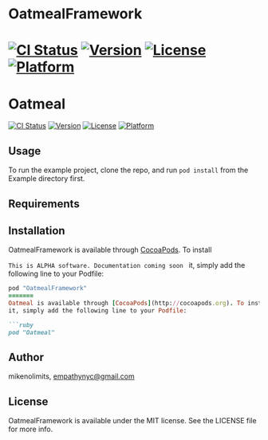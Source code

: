 # OatmealFramework

[![CI Status](http://img.shields.io/travis/mikenolimits/OatmealFramework.svg?style=flat)](https://travis-ci.org/mikenolimits/OatmealFramework)
[![Version](https://img.shields.io/cocoapods/v/OatmealFramework.svg?style=flat)](http://cocoapods.org/pods/OatmealFramework)
[![License](https://img.shields.io/cocoapods/l/OatmealFramework.svg?style=flat)](http://cocoapods.org/pods/OatmealFramework)
[![Platform](https://img.shields.io/cocoapods/p/OatmealFramework.svg?style=flat)](http://cocoapods.org/pods/OatmealFramework)
=======
# Oatmeal

[![CI Status](http://img.shields.io/travis/mikenolimits/Oatmeal.svg?style=flat)](https://travis-ci.org/mikenolimits/Oatmeal)
[![Version](https://img.shields.io/cocoapods/v/Oatmeal.svg?style=flat)](http://cocoapods.org/pods/Oatmeal)
[![License](https://img.shields.io/cocoapods/l/Oatmeal.svg?style=flat)](http://cocoapods.org/pods/Oatmeal)
[![Platform](https://img.shields.io/cocoapods/p/Oatmeal.svg?style=flat)](http://cocoapods.org/pods/Oatmeal)

## Usage

To run the example project, clone the repo, and run `pod install` from the Example directory first.

## Requirements

## Installation

OatmealFramework is available through [CocoaPods](http://cocoapods.org). To install

```This is ALPHA software. Documentation coming soon ```
it, simply add the following line to your Podfile:

```ruby
pod "OatmealFramework"
=======
Oatmeal is available through [CocoaPods](http://cocoapods.org). To install
it, simply add the following line to your Podfile:

```ruby
pod "Oatmeal"
```

## Author

mikenolimits, empathynyc@gmail.com

## License

OatmealFramework is available under the MIT license. See the LICENSE file for more info.